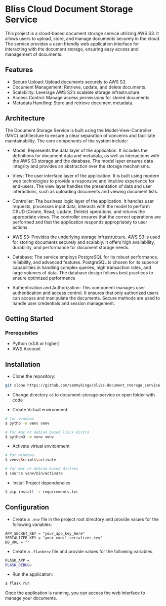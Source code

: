 # Bliss Cloud Document Storage Service

This project is a cloud-based document storage service utilizing AWS S3. It allows users to upload, store, and manage documents securely in the cloud. The service provides a user-friendly web application interface for interacting with the document storage, ensuring easy access and management of documents.

## Features
- Secure Upload: Upload documents securely to AWS S3.
- Document Management: Retrieve, update, and delete documents.
- Scalability: Leverage AWS S3’s scalable storage infrastructure.
- Access Control: Manage access permissions for stored documents.
- Metadata Handling: Store and retrieve document metadata.

## Architecture

The Document Storage Service is built using the Model-View-Controller (MVC) architecture to ensure a clear separation of concerns and facilitate maintainability. The core components of the system include:

- Model: Represents the data layer of the application. It includes the definitions for document data and metadata, as well as interactions with the AWS S3 storage and the database. The model layer ensures data integrity and provides an abstraction over the storage mechanisms.

- View: The user interface layer of the application. It is built using modern web technologies to provide a responsive and intuitive experience for end-users. The view layer handles the presentation of data and user interactions, such as uploading documents and viewing document lists.

- Controller: The business logic layer of the application. It handles user requests, processes input data, interacts with the model to perform CRUD (Create, Read, Update, Delete) operations, and returns the appropriate views. The controller ensures that the correct operations are performed and that the application responds appropriately to user actions.

- AWS S3: Provides the underlying storage infrastructure. AWS S3 is used for storing documents securely and scalably. It offers high availability, durability, and performance for document storage needs.

- Database: The service employs PostgreSQL for its robust performance, reliability, and advanced features. PostgreSQL is chosen for its superior capabilities in handling complex queries, high transaction rates, and large volumes of data. The database design follows best practices to ensure optimized performance

- Authentication and Authorization: This component manages user authentication and access control. It ensures that only authorized users can access and manipulate the documents. Secure methods are used to handle user credentials and session management.


## Getting Started

### Prerequisites
- Python (v3.8 or higher)
- AWS Account

## Installation

- Clone the repository:
```bash
git clone https://github.com/sammykingx/bliss-document_storage_service.git
```
- Change directory `cd` to document-storage-service or open folder with code

- Create Virtual environment:
```bash
# for windows
$ pytho -m venv venv

# for mac or debian based linux distro
$ python3 -m venv venv
```

- Activate virtual envitonment
```bash
# for windows
$ venv\Scripts\activate

# for mac or debian based distros
$ source venv/bin/activate
```

- Install Project dependencies
```bash
$ pip install -r requirements.txt
```


## Configuration

- Create a `.env` file in the project root directory and provide values for the following variables:
```
APP_SECRET_KEY = "your_app_key_here"
SERIALIZER_KEY = "your_email_serializer_key"
DB_URL = ""
```
- Create a `.flaskenv` file and provide values for the following variables.
```bash
FLASK_APP = 
FLASK_DEBUG= 
```

- Run the application:
```zsh
$ flask run
```

Once the application is running, you can access the web interface to manage your documents.